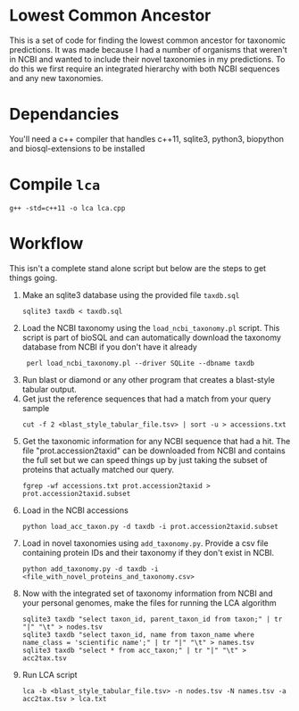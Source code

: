 # Lowest Common Ancestor
This is a set of code for finding the lowest common ancestor for taxonomic
predictions. It was made because I had a number of organisms that weren't
in NCBI and wanted to include their novel taxonomies in my predictions. To
do this we first require an integrated hierarchy with both NCBI sequences
and any new taxonomies.

# Dependancies
You'll need a c++ compiler that handles c++11, sqlite3, python3, biopython and biosql-extensions to be installed

# Compile `lca`
```
g++ -std=c++11 -o lca lca.cpp
```

# Workflow
This isn't a complete stand alone script but below are the steps to get things going.

1. Make an sqlite3 database using the provided file `taxdb.sql`
   ```   
   sqlite3 taxdb < taxdb.sql
   ```
2. Load the NCBI taxonomy using the `load_ncbi_taxonomy.pl` script. This script is part of bioSQL and 
   can automatically download the taxonomy database from NCBI if you don't have it already
   ```
	perl load_ncbi_taxonomy.pl --driver SQLite --dbname taxdb
   ```
3. Run blast or diamond or any other program that creates a blast-style tabular output.
4. Get just the reference sequences that had a match from your query sample
   ```
   cut -f 2 <blast_style_tabular_file.tsv> | sort -u > accessions.txt
   ```
5. Get the taxonomic information for any NCBI sequence that had a hit. The file "prot.accession2taxid" can be downloaded from NCBI and contains the full set but we can speed things up by just taking the subset of proteins that actually matched our query.
   ```
   fgrep -wf accessions.txt prot.accession2taxid > prot.accession2taxid.subset
   ```
6. Load in the NCBI accessions
   ```
   python load_acc_taxon.py -d taxdb -i prot.accession2taxid.subset
   ```
7. Load in novel taxonomies using `add_taxonomy.py`. Provide a csv file containing protein IDs and their taxonomy if they don't exist in NCBI.
   ```	
   python add_taxonomy.py -d taxdb -i <file_with_novel_proteins_and_taxonomy.csv>
   ```
8. Now with the integrated set of taxonomy information from NCBI and your personal genomes, make the files for running the LCA algorithm
   ```
   sqlite3 taxdb "select taxon_id, parent_taxon_id from taxon;" | tr "|" "\t" > nodes.tsv
   sqlite3 taxdb "select taxon_id, name from taxon_name where name_class = 'scientific name';" | tr "|" "\t" > names.tsv
   sqlite3 taxdb "select * from acc_taxon;" | tr "|" "\t" > acc2tax.tsv
   ```
9. Run LCA script
   ```
   lca -b <blast_style_tabular_file.tsv> -n nodes.tsv -N names.tsv -a acc2tax.tsv > lca.txt
   ```

